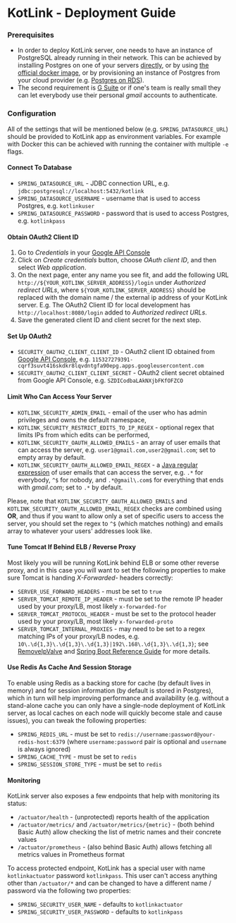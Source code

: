 # KotLink - Deployment Guide

### Prerequisites

* In order to deploy KotLink server, one needs to have an instance of PostgreSQL already running in their network.
This can be achieved by installing Postgres on one of your servers 
[directly](https://www.postgresql.org/docs/current/static/tutorial-install.html),
or by using [the official docker image](https://www.postgresql.org/docs/current/static/tutorial-install.html),
or by provisioning an instance of Postgres from your cloud provider 
(e.g. [Postgres on RDS](https://aws.amazon.com/rds/postgresql/)).
* The second requirement is [G Suite](https://gsuite.google.com/) 
or if one's team is really small they can let everybody use their personal *gmail* accounts to authenticate.

### Configuration

All of the settings that will be mentioned below (e.g. `SPRING_DATASOURCE_URL`) 
should be provided to KotLink app as environment variables. 
For example with Docker this can be achieved with running the container with multiple `-e` flags.

#### Connect To Database

* `SPRING_DATASOURCE_URL` - JDBC connection URL, 
 e.g. `jdbc:postgresql://localhost:5432/kotlink`
* `SPRING_DATASOURCE_USERNAME` - username that is used to access Postgres, 
 e.g. `kotlinkuser`
* `SPRING_DATASOURCE_PASSWORD` - password that is used to access Postgres, 
 e.g. `kotlinkpass`

#### Obtain OAuth2 Client ID

1. Go to *Credentials* in your [Google API Console](https://console.developers.google.com)
1. Click on *Create credentials* button, choose *OAuth client ID*, and then select *Web application*.
1. On the next page, enter any name you see fit, and add the following URL `http://${YOUR_KOTLINK_SERVER_ADDRESS}/login` 
under *Authorized redirect URLs*, where `${YOUR_KOTLINK_SERVER_ADDRESS}` 
should be replaced with the domain name / the external ip address of your KotLink server.
E.g. The OAuth2 Client ID for local development has `http://localhost:8080/login` added to *Authorized redirect URLs*.
1. Save the generated client ID and client secret for the next step.
 
#### Set Up OAuth2
 
* `SECURITY_OAUTH2_CLIENT_CLIENT_ID` - OAuth2 client ID obtained from [Google API Console](https://console.developers.google.com),
 e.g. `115327279391-cqrf3suvt416skdkr8lqvdntgfa90epg.apps.googleusercontent.com`
* `SECURITY_OAUTH2_CLIENT_CLIENT_SECRET` - OAuth2 client secret obtained from Google API Console,
 e.g. `SZDICodbaLAkNXjbFKfOFZCO`

#### Limit Who Can Access Your Server

* `KOTLINK_SECURITY_ADMIN_EMAIL` - email of the user who has admin privileges and owns the default namespace,
* `KOTLINK_SECURITY_RESTRICT_EDITS_TO_IP_REGEX` - optional regex that limits IPs from which edits can be performed,
* `KOTLINK_SECURITY_OAUTH_ALLOWED_EMAILS` - an array of user emails that can access the server, 
 e.g. `user1@gmail.com,user2@gmail.com`; set to empty array by default.
* `KOTLINK_SECURITY_OAUTH_ALLOWED_EMAIL_REGEX` - a [Java regular expression](https://docs.oracle.com/javase/8/docs/api/java/util/regex/Pattern.html) 
 of user emails that can access the server, e.g. `.*` for everybody, `^$` for nobody,
 and `.*@gmail\.com$` for everything that ends with *gmail.com*; set to `.*` by default.

Please, note that `KOTLINK_SECURITY_OAUTH_ALLOWED_EMAILS` and `KOTLINK_SECURITY_OAUTH_ALLOWED_EMAIL_REGEX` checks 
are combined using **OR**, and thus if you want to allow only a set of specific users to access the server,
you should set the regex to `^$` (which matches nothing) and emails array to whatever your users' addresses look like.

#### Tune Tomcat If Behind ELB / Reverse Proxy

Most likely you will be running KotLink behind ELB or some other reverse proxy, 
and in this case you will want to set the following properties 
to make sure Tomcat is handing *X-Forwarded-* headers correctly: 

* `SERVER_USE_FORWARD_HEADERS` - must be set to `true`
* `SERVER_TOMCAT_REMOTE_IP_HEADER` - must be set to the remote IP header used by your proxy/LB, most likely `x-forwarded-for`
* `SERVER_TOMCAT_PROTOCOL_HEADER` - must be set to the protocol header used by your proxy/LB, most likely `x-forwarded-proto`
* `SERVER_TOMCAT_INTERNAL_PROXIES` - may need to be set to a regex matching IPs of your proxy/LB nodes,
e.g. `10\.\d{1,3}\.\d{1,3}\.\d{1,3}|192\.168\.\d{1,3}\.\d{1,3}`; 
see [RemoveIpValve](https://tomcat.apache.org/tomcat-8.5-doc/api/org/apache/catalina/valves/RemoteIpValve.html)
and [Spring Boot Reference Guide](https://docs.spring.io/spring-boot/docs/current-SNAPSHOT/reference/htmlsingle/#howto-customize-tomcat-behind-a-proxy-server)
for more details.

#### Use Redis As Cache And Session Storage

To enable using Redis as a backing store for cache (by default lives in memory) 
and for session information (by default is stored in Postgres), 
which in turn will help improving performance and availability 
(e.g. without a stand-alone cache you can only have a single-node deployment of KotLink server, 
as local caches on each node will quickly become stale and cause issues),
you can tweak the following properties:

* `SPRING_REDIS_URL` - must be set to `redis://username:password@your-redis-host:6379` 
(where `username:password` pair is optional and `username` is always ignored)
* `SPRING_CACHE_TYPE` - must be set to `redis`
* `SPRING_SESSION_STORE_TYPE` - must be set to `redis`

#### Monitoring

KotLink server also exposes a few endpoints that help with monitoring its status:

* `/actuator/health` - (unprotected) reports health of the application
* `/actuator/metrics/` and `/actuator/metrics/{metric}` - 
(both behind Basic Auth) allow checking the list of metric names and their concrete values
* `/actuator/prometheus` - (also behind Basic Auth) allows fetching all metrics values in Prometheus format

To access protected endpoint, KotLink has a special user with name `kotlinkactuator` password `kotlinkpass`.
This user can't access anything other than `/actuator/*` 
and can be changed to have a different name / password via the following two properties:

* `SPRING_SECURITY_USER_NAME` - defaults to `kotlinkactuator`
* `SPRING_SECURITY_USER_PASSWORD` - defaults to `kotlinkpass`